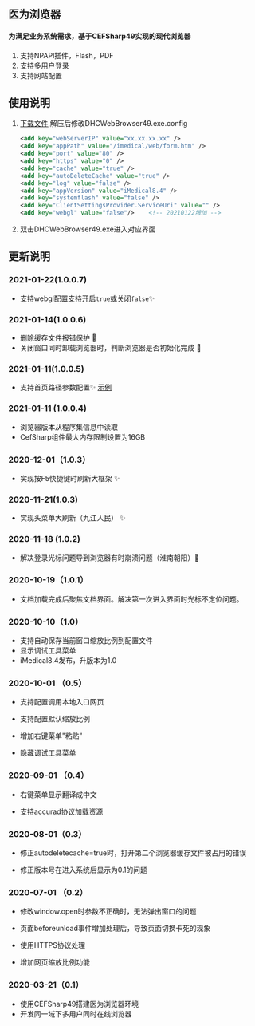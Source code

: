 ## 医为浏览器

#### 为满足业务系统需求，基于CEFSharp49实现的现代浏览器

1. 支持NPAPI插件，Flash，PDF
2. 支持多用户登录
3. 支持网站配置
## 使用说明
1. [下载文件](https://hisui.cn/tool/gen/mediwaybrowser/download),解压后修改DHCWebBrowser49.exe.config

   ```xml
   <add key="webServerIP" value="xx.xx.xx.xx" />
   <add key="appPath" value="/imedical/web/form.htm" />
   <add key="port" value="80" />
   <add key="https" value="0" />
   <add key="cache" value="true" />
   <add key="autoDeleteCache" value="true" />    
   <add key="log" value="false" />
   <add key="appVersion" value="iMedical8.4" />
   <add key="systemflash" value="false" />
   <add key="ClientSettingsProvider.ServiceUri" value="" />
   <add key="webgl" value="false"/>    <!-- 20210122增加 -->
   ```

2. 双击DHCWebBrowser49.exe进入对应界面

## 更新说明

### 2021-01-22(1.0.0.7)

* 支持webgl配置支持开启`true`或关闭`false`:sparkles:

### 2021-01-14(1.0.0.6)

+ 删除缓存文件报错保护 :bug:
+ 关闭窗口同时卸载浏览器时，判断浏览器是否初始化完成 :bug:

### 2021-01-11(1.0.0.5)

+ 支持首页路径参数配置:sparkles:  [示例](https://hisui.cn/bsp/mwbrowser/arg5.png)

### 2021-01-11 (1.0.0.4)

+ 浏览器版本从程序集信息中读取
+ CefSharp组件最大内存限制设置为16GB

### 2020-12-01（1.0.3）

+ 实现按F5快捷键时刷新大框架  :sparkles:

### 2020-11-21(1.0.3)

+ 实现头菜单大刷新（九江人民） :sparkles:

### 2020-11-18 (1.0.2) ###

+ 解决登录光标问题导到浏览器有时崩溃问题（淮南朝阳）:bug:


### 2020-10-19（1.0.1） ###

+ 文档加载完成后聚焦文档界面。解决第一次进入界面时光标不定位问题。

### 2020-10-10（1.0） ###

+ 支持自动保存当前窗口缩放比例到配置文件
+ 显示调试工具菜单
+ iMedical8.4发布，升版本为1.0

### 2020-10-01 （0.5）

+ 支持配置调用本地入口网页

+ 支持配置默认缩放比例

+ 增加右键菜单"粘贴"

+ 隐藏调试工具菜单

### 2020-09-01 （0.4）

+ 右键菜单显示翻译成中文

+ 支持accurad协议加载资源


### 2020-08-01（0.3）

+ 修正autodeletecache=true时，打开第二个浏览器缓存文件被占用的错误

+ 修正版本号在进入系统后显示为0.1的问题


### 2020-07-01 （0.2） ###

+ 修改window.open时参数不正确时，无法弹出窗口的问题

+ 页面beforeunload事件增加处理后，导致页面切换卡死的现象

+ 使用HTTPS协议处理

+ 增加网页缩放比例功能


### 2020-03-21（0.1） ###
+ 使用CEFSharp49搭建医为浏览器环境
+ 开发同一域下多用户同时在线浏览器